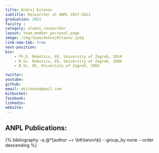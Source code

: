 ```yaml
---
title: Andrej Kitanov
subtitle: Researcher at ANPL 2017-2021
graduation: 2021
faculty : 
category: alumni_researcher
layout: team_member_personal_page
image: /img/team/AndrejKitanov.jpeg
link-new-tab: true
next-position: 
bio:
    - Ph.D. Robotics, EE, University of Zagreb, 2010
    - M.Sc. Robotics, EE, University of Zagreb, 2004
    - B.Sc. EE, University of Zagreb, 2002

twitter: 
youtube: 
github: 
email: akitanov@gmail.com
bitbucket: 
facebook: 
linkedin: 
website:
---
```


## ANPL Publications:

{% bibliography -q @*[author ~= \bKitanov\b] --group_by none --order descending %}
